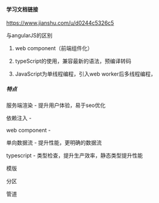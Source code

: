 #### 学习文档链接

https://www.jianshu.com/u/d0244c5326c5

 与angularJS的区别

 1. web component（前端组件化）

 2. typeScript的使用，兼容最新的语法，预编译转码

 3. JavaScript为单线程编程，引入web worker后多线程编程，

 ##### 特点

 服务端渲染 - 提升用户体验，易于seo优化

 依赖注入 - 

 web component - 

 单向数据流 - 提升性能，更明确的数据流

 typescript - 类型检查，提升生产效率，静态类型提升性能

 模版

 分区

 管道